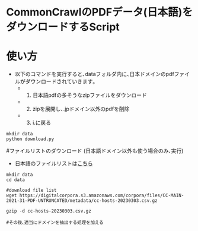 # CommonCrawlのPDFデータ(日本語)をダウンロードするScript

# 使い方
- 以下のコマンドを実行すると､dataフォルダ内に､日本ドメインのpdfファイルがダウンロードされていきます｡
    - 1. 日本語pdfの多そうなzipファイルをダウンロード
    - 2. zipを展開し､.jpドメイン以外のpdfを削除
    - 3. i.に戻る
~~~
mkdir data
python download.py
~~~

#ファイルリストのダウンロード (日本語ドメイン以外も使う場合のみ､実行)
- 日本語のファイルリストは[こちら](./ja_df.csv)
~~~
mkdir data
cd data

#download file list
wget https://digitalcorpora.s3.amazonaws.com/corpora/files/CC-MAIN-2021-31-PDF-UNTRUNCATED/metadata/cc-hosts-20230303.csv.gz

gzip -d cc-hosts-20230303.csv.gz

#その後､適当にドメインを抽出する処理を加える
~~~
